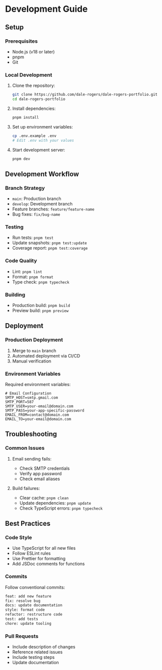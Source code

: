 # Development Guide

## Setup

### Prerequisites
- Node.js (v18 or later)
- pnpm
- Git

### Local Development
1. Clone the repository:
   ```bash
   git clone https://github.com/dale-rogers/dale-rogers-portfolio.git
   cd dale-rogers-portfolio
   ```

2. Install dependencies:
   ```bash
   pnpm install
   ```

3. Set up environment variables:
   ```bash
   cp .env.example .env
   # Edit .env with your values
   ```

4. Start development server:
   ```bash
   pnpm dev
   ```

## Development Workflow

### Branch Strategy
- `main`: Production branch
- `develop`: Development branch
- Feature branches: `feature/feature-name`
- Bug fixes: `fix/bug-name`

### Testing
- Run tests: `pnpm test`
- Update snapshots: `pnpm test:update`
- Coverage report: `pnpm test:coverage`

### Code Quality
- Lint: `pnpm lint`
- Format: `pnpm format`
- Type check: `pnpm typecheck`

### Building
- Production build: `pnpm build`
- Preview build: `pnpm preview`

## Deployment

### Production Deployment
1. Merge to `main` branch
2. Automated deployment via CI/CD
3. Manual verification

### Environment Variables
Required environment variables:
```env
# Email Configuration
SMTP_HOST=smtp.gmail.com
SMTP_PORT=587
SMTP_USER=your-email@domain.com
SMTP_PASS=your-app-specific-password
EMAIL_FROM=contact@domain.com
EMAIL_TO=your-email@domain.com
```

## Troubleshooting

### Common Issues
1. Email sending fails:
   - Check SMTP credentials
   - Verify app password
   - Check email aliases

2. Build failures:
   - Clear cache: `pnpm clean`
   - Update dependencies: `pnpm update`
   - Check TypeScript errors: `pnpm typecheck`

## Best Practices

### Code Style
- Use TypeScript for all new files
- Follow ESLint rules
- Use Prettier for formatting
- Add JSDoc comments for functions

### Commits
Follow conventional commits:
```bash
feat: add new feature
fix: resolve bug
docs: update documentation
style: format code
refactor: restructure code
test: add tests
chore: update tooling
```

### Pull Requests
- Include description of changes
- Reference related issues
- Include testing steps
- Update documentation 